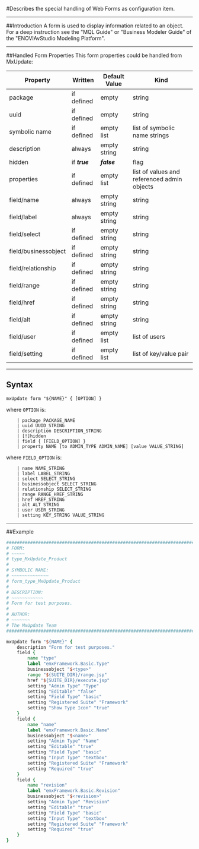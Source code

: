 <!--
 *
 *  This file is part of MxUpdate <http://www.mxupdate.org>.
 *
 *  MxUpdate is a deployment tool for a PLM platform to handle
 *  administration objects as single update files (configuration item).
 *
 *  Copyright (C) 2008-2016 The MxUpdate Team
 *
 *  The Manual of MxUpdate is licensed under a CC BY-NC-SA 4.0 license
 *  (Creative Commons Attribution-NonCommercial-ShareAlike 4.0 
 *  International 4.0 license).
 *
 *  You should have received a copy of the license along with this
 *  work. If not, see <http://creativecommons.org/licenses/by-nc-sa/4.0/>.
 *
-->

#Describes the special handling of Web Forms as configuration item.

----
##Introduction
A form is used to display information related to an object. For a deep
instruction see the "MQL Guide" or "Business Modeler Guide" of the
"ENOVIAvStudio Modeling Platform".

----
##Handled Form Properties
This form properties could be handled from MxUpdate:

Property              | Written            | Default Value | Kind
----------------------|--------------------|---------------|----
package               | if defined         | empty         | string
uuid                  | if defined         | empty         | string
symbolic name         | if defined         | empty list    | list of symbolic name strings
description           | always             | empty string  | string
hidden                | if ***true***      | ***false***   | flag
properties            | if defined         | empty list    | list of values and referenced admin objects
field/name            | always             | empty string  | string
field/label           | always             | empty string  | string
field/select          | if defined         | empty string  | string
field/businessobject  | if defined         | empty string  | string
field/relationship    | if defined         | empty string  | string
field/range           | if defined         | empty string  | string
field/href            | if defined         | empty string  | string
field/alt             | if defined         | empty string  | string
field/user            | if defined         | empty list    | list of users
field/setting         | if defined         | empty list    | list of key/value pair


----
## Syntax
```
mxUpdate form "${NAME}" { [OPTION] }
```
where `OPTION` is:
```
    | package PACKAGE_NAME
    | uuid UUID_STRING
    | description DESCRIPTION_STRING
    | [!]hidden
    | field { [FIELD_OPTION] }
    | property NAME [to ADMIN_TYPE ADMIN_NAME] [value VALUE_STRING]
```
where `FIELD_OPTION` is:
```
    | name NAME_STRING
    | label LABEL_STRING
    | select SELECT_STRING
    | businessobject SELECT_STRING
    | relationship SELECT_STRING
    | range RANGE_HREF_STRING
    | href HREF_STRING
    | alt ALT_STRING
    | user USER_STRING
    | setting KEY_STRING VALUE_STRING 
```

	
----
##Example

```TCL
################################################################################
# FORM:
# ~~~~~
# type_MxUpdate_Product
#
# SYMBOLIC NAME:
# ~~~~~~~~~~~~~~
# form_type_MxUpdate_Product
#
# DESCRIPTION:
# ~~~~~~~~~~~~
# Form for test purposes.
#
# AUTHOR:
# ~~~~~~~
# The MxUpdate Team
################################################################################

mxUpdate form "${NAME}" {
    description "Form for test purposes." 
    field {
        name "type" 
        label "emxFramework.Basic.Type" 
        businessobject "$<type>" 
        range "${SUITE_DIR}/range.jsp" 
        href "${SUITE_DIR}/execute.jsp" 
        setting "Admin Type" "Type" 
        setting "Editable" "false" 
        setting "Field Type" "basic" 
        setting "Registered Suite" "Framework" 
        setting "Show Type Icon" "true"
    }
    field {
        name "name" 
        label "emxFramework.Basic.Name" 
        businessobject "$<name>" 
        setting "Admin Type" "Name" 
        setting "Editable" "true" 
        setting "Field Type" "basic" 
        setting "Input Type" "textbox" 
        setting "Registered Suite" "Framework" 
        setting "Required" "true" 
    }
    field {
        name "revision" 
        label "emxFramework.Basic.Revision" 
        businessobject "$<revision>" 
        setting "Admin Type" "Revision" 
        setting "Editable" "true" 
        setting "Field Type" "basic" 
        setting "Input Type" "textbox" 
        setting "Registered Suite" "Framework" 
        setting "Required" "true" 
    }
}
```
